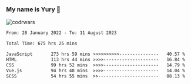 ### My name is Yury 👋 
![codrwars](https://www.codewars.com/users/litury/badges/micro) 


<!--START_SECTION:waka-->

```txt
From: 28 January 2022 - To: 11 August 2023

Total Time: 675 hrs 25 mins

JavaScript       273 hrs 59 mins >>>>>>>>>>---------------   40.57 %
HTML             113 hrs 44 mins >>>>---------------------   16.84 %
CSS              99 hrs 52 mins  >>>>---------------------   14.79 %
Vue.js           94 hrs 48 mins  >>>>---------------------   14.04 %
SCSS             54 hrs 55 mins  >>-----------------------   08.13 %
```

<!--END_SECTION:waka-->

